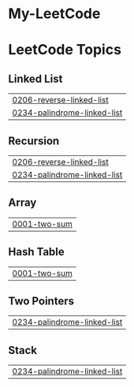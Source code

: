 # My-LeetCode
<!---LeetCode Topics Start-->
# LeetCode Topics
## Linked List
|  |
| ------- |
| [0206-reverse-linked-list](https://github.com/arnav1803/My-LeetCode/tree/master/0206-reverse-linked-list) |
| [0234-palindrome-linked-list](https://github.com/arnav1803/My-LeetCode/tree/master/0234-palindrome-linked-list) |
## Recursion
|  |
| ------- |
| [0206-reverse-linked-list](https://github.com/arnav1803/My-LeetCode/tree/master/0206-reverse-linked-list) |
| [0234-palindrome-linked-list](https://github.com/arnav1803/My-LeetCode/tree/master/0234-palindrome-linked-list) |
## Array
|  |
| ------- |
| [0001-two-sum](https://github.com/arnav1803/My-LeetCode/tree/master/0001-two-sum) |
## Hash Table
|  |
| ------- |
| [0001-two-sum](https://github.com/arnav1803/My-LeetCode/tree/master/0001-two-sum) |
## Two Pointers
|  |
| ------- |
| [0234-palindrome-linked-list](https://github.com/arnav1803/My-LeetCode/tree/master/0234-palindrome-linked-list) |
## Stack
|  |
| ------- |
| [0234-palindrome-linked-list](https://github.com/arnav1803/My-LeetCode/tree/master/0234-palindrome-linked-list) |
<!---LeetCode Topics End-->